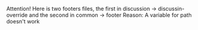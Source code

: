 Attention!
Here is two footers files, the first in discussion -> discussin-override and the second in common -> footer
Reason: A variable for path doesn't work
